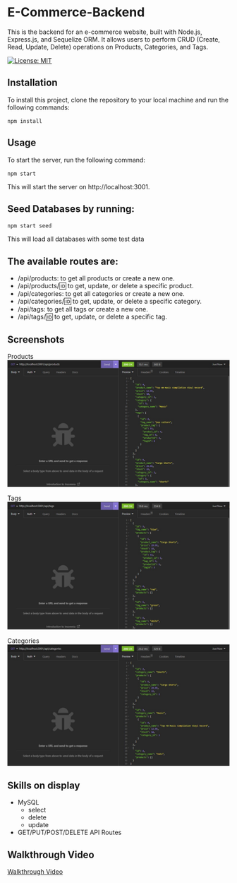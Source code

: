 # E-Commerce-Backend
This is the backend for an e-commerce website, built with Node.js, Express.js, and Sequelize ORM. It allows users to perform CRUD (Create, Read, Update, Delete) operations on Products, Categories, and Tags.

[![License: MIT](https://img.shields.io/badge/License-MIT-yellow.svg)](https://opensource.org/licenses/MIT)

## Installation
To install this project, clone the repository to your local machine and run the following commands:

``` 
npm install
```
## Usage
To start the server, run the following command:
``` 
npm start
```
This will start the server on http://localhost:3001.

## Seed Databases by running:
``` 
npm start seed
```
This will load all databases with some test data
## The available routes are:

- /api/products: to get all products or create a new one.
- /api/products/:id: to get, update, or delete a specific product.
- /api/categories: to get all categories or create a new one.
- /api/categories/:id: to get, update, or delete a specific category.
- /api/tags: to get all tags or create a new one.
- /api/tags/:id: to get, update, or delete a specific tag.


## Screenshots

Products
![Products](./Assets/products.jpg)

Tags
![Tags](./Assets/tags.jpg)

Categories
![Categories](./Assets/categories.jpg)

## Skills on display
- MySQL 
  - select
  - delete
  - update
- GET/PUT/POST/DELETE API Routes

## Walkthrough Video
[Walkthrough Video](https://youtu.be/HVIoNLajwqA)